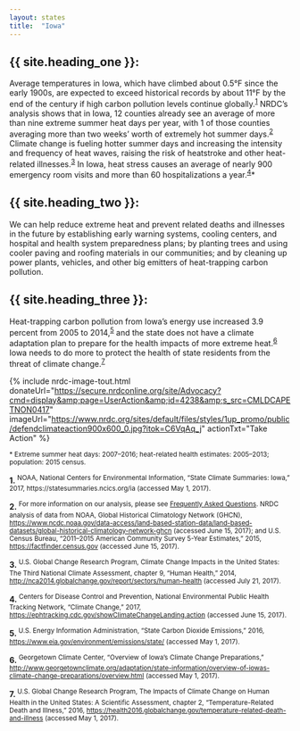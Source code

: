```yaml
---
layout: states
title:  "Iowa"
---
```

## {{ site.heading_one }}:
Average temperatures in Iowa, which have climbed about 0.5°F since the early 1900s, are expected to exceed historical records by about 11°F by the end of the century if high carbon pollution levels continue globally.<sup>[1](#f1)</sup> NRDC’s analysis shows that in Iowa, 12 counties already see an average of more than nine extreme summer heat days per year, with 1 of those counties averaging more than two weeks’ worth of extremely hot summer days.<sup>[2](#f2)</sup> Climate change is fueling hotter summer days and increasing the intensity and frequency of heat waves, raising the risk of heatstroke and other heat-related illnesses.<sup>[3](#f3)</sup> In Iowa, heat stress causes an average of nearly 900 emergency room visits and more than 60 hospitalizations a year.<sup>[4](#f4)</sup>*


## {{ site.heading_two }}:
We can help reduce extreme heat and prevent related deaths and illnesses in the future by establishing early warning systems, cooling centers, and hospital and health system preparedness plans; by planting trees and using cooler paving and roofing materials in our communities; and by cleaning up power plants, vehicles, and other big emitters of heat-trapping carbon pollution.

## {{ site.heading_three }}:
Heat-trapping carbon pollution from Iowa’s energy use increased 3.9 percent from 2005 to 2014,<sup>[5](#f5)</sup> and the state does not have a climate adaptation plan to prepare for the health impacts of more extreme heat.<sup>[6](#f6)</sup> Iowa needs to do more to protect the health of state residents from the threat of climate change.<sup>[7](#f7)</sup>



{% include nrdc-image-tout.html donateUrl="https://secure.nrdconline.org/site/Advocacy?cmd=display&amp;page=UserAction&amp;id=4238&amp;s_src=CMLDCAPETNON0417"
imageUrl="https://www.nrdc.org/sites/default/files/styles/1up_promo/public/defendclimateaction900x600_0.jpg?itok=C6VqAq_j"
actionTxt="Take Action"
 %}


<sup>* Extreme summer heat days: 2007–2016; heat-related health estimates: 2005–2013; population: 2015 census.</sup>

<footer>
<b id="f1">1.</b><sup> NOAA, National Centers for Environmental Information, “State Climate Summaries: Iowa,” 2017, https://statesummaries.ncics.org/ia (accessed May 1, 2017). </sup>

<b id="f2">2.</b><sup>	For more information on our analysis, please see <a href="https://www.nrdc.org/resources/climate-change-and-health-extreme-heat-faqs">Frequently Asked Questions</a>. NRDC analysis of data from NOAA, Global Historical Climatology Network (GHCN), https://www.ncdc.noaa.gov/data-access/land-based-station-data/land-based-datasets/global-historical-climatology-network-ghcn (accessed June 15, 2017); and U.S. Census Bureau, “2011–2015 American Community Survey 5-Year Estimates,” 2015, https://factfinder.census.gov (accessed June 15, 2017). </sup>

<b id="f3">3.</b><sup>	U.S. Global Change Research Program, Climate Change Impacts in the United States: The Third National Climate Assessment, chapter 9, “Human Health,” 2014, http://nca2014.globalchange.gov/report/sectors/human-health (accessed July 21, 2017).</sup>

<b id="f4">4.</b><sup>	Centers for Disease Control and Prevention, National Environmental Public Health Tracking Network, “Climate Change,” 2017, https://ephtracking.cdc.gov/showClimateChangeLanding.action (accessed June 15, 2017).</sup>

<b id="f5">5.</b><sup> U.S. Energy Information Administration, “State Carbon Dioxide Emissions,” 2016, https://www.eia.gov/environment/emissions/state/ (accessed May 1, 2017).</sup>

<b id="f6">6.</b><sup>	Georgetown Climate Center, “Overview of Iowa’s Climate Change Preparations,” http://www.georgetownclimate.org/adaptation/state-information/overview-of-iowas-climate-change-preparations/overview.html (accessed May 1, 2017).</sup>

<b id="f7">7.</b><sup>	U.S. Global Change Research Program, The Impacts of Climate Change on Human Health in the United States: A Scientific Assessment, chapter 2, “Temperature-Related Death and Illness,” 2016, https://health2016.globalchange.gov/temperature-related-death-and-illness (accessed May 1, 2017).</sup>

</footer>
